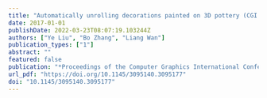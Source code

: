 ```yaml
---
title: "Automatically unrolling decorations painted on 3D pottery (CGI 2017, 2017)"
date: 2017-01-01
publishDate: 2022-03-23T08:07:19.103244Z
authors: ["Ye Liu", "Bo Zhang", "Liang Wan"]
publication_types: ["1"]
abstract: ""
featured: false
publication: "*Proceedings of the Computer Graphics International Conference, CGI 2017, Yokohama, Japan, June 27 - 30, 2017*"
url_pdf: "https://doi.org/10.1145/3095140.3095177"
doi: "10.1145/3095140.3095177"
---
```



